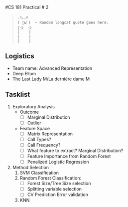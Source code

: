 #CS 181 Practical # 2

> 
>     .ﾊ,,ﾊ
>     ( ﾟωﾟ)  ~ Random longcat quote goes here.
>     |つ  つ
>     |    |
>     |    |
>     |    |

## Logistics

* Team name: Advanced Representation
* Deep Ellum
* The Last Lady M/La dernière dame M

## Tasklist
1. Exploratory Analysis
	* Outcome 
		- [ ] Marginal Distribution
		- [ ] Outlier
	* Feature Space
		- [ ] Matrix Representation
		- [ ] Call Types?
		- [ ] Call Frequency?
 		- [ ] What feature to extract? Marginal Distribution?
		- [ ] Feature Importance from Random Forest
		- [ ] Penalized Logistic Regression

2. Method Selection
	1. SVM Classification
	2. Random Forest Classification:
		- [ ] Forest Size/Tree Size selection 
		- [ ] Splitting variable selection
		- [ ] CV Prediction Error validation 
	3. KNN
